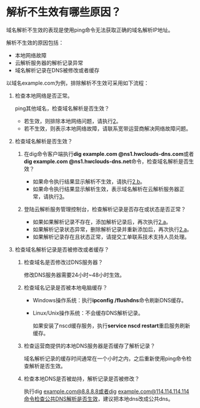 # 解析不生效有哪些原因？<a name="dns_faq_003"></a>

域名解析不生效的表现是使用ping命令无法获取正确的域名解析IP地址。

解析不生效的原因包括：

-   本地网络故障
-   云解析服务器的解析记录异常
-   域名解析记录在DNS被修改或者缓存

以域名example.com为例，排除解析不生效可采用如下流程：

1.  检查本地网络是否正常。

    ping其他域名，检查域名解析是否生效？

    -   若生效，则排除本地网络问题，请执行[2](#li19989122616311)。
    -   若不生效，则表示本地网络故障，请联系宽带运营商解决网络故障问题。

2.  <a name="li19989122616311"></a>检查域名解析是否生效？
    1.  <a name="li498916261039"></a>在dig命令客户端执行**dig example.com @ns1.hwclouds-dns.com**或者**dig example.com @ns1.hwclouds-dns.net**命令，检查域名解析是否生效？
        -   如果命令执行结果显示解析不生效，请执行[2.b](#li1398952612317)。
        -   如果命令执行结果显示解析生效，表示域名解析在云解析服务器正常，请执行[3](#li1399019268316)。

    2.  <a name="li1398952612317"></a>登陆云解析服务管理控制台，检查解析记录是否存在或状态是否正常？
        -   如果如果解析记录不存在，添加解析记录后，再次执行[2.a](#li498916261039)。
        -   如果解析记录状态异常，删除解析记录并重新添加后，再次执行[2.a](#li498916261039)。
        -   如果解析记录存在且状态正常，请提交工单联系技术支持人员处理。


3.  <a name="li1399019268316"></a>检查域名解析记录是否被修改或者缓存？
    1.  检查域名是否修改过DNS服务器？

        修改DNS服务器需要24小时~48小时生效。

    2.  检查域名记录是否被本地电脑缓存？
        -   Windows操作系统：执行**ipconfig /flushdns**命令刷新DNS缓存。
        -   Linux/Unix操作系统：不会缓存DNS解析记录。

            如果安装了nscd缓存服务，执行**service nscd restart**重启服务刷新缓存。


    3.  检查运营商提供的本地DNS服务器是否缓存了解析记录？

        域名解析记录的缓存时间通常在一个小时之内，之后重新使用ping命令检查解析是否生效。

    4.  检查本地DNS是否被劫持，解析记录是否被修改？

        执行dig example.com@8.8.8.8或者dig example.com@114.114.114.114命令检查公共DNS解析是否生效，建议把本地dns改成公共dns。



